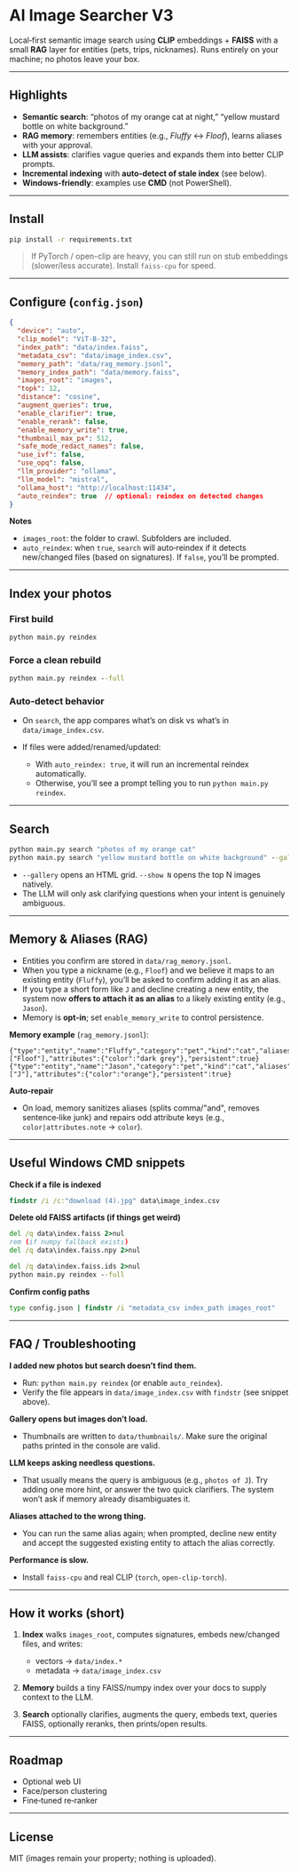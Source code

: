 # AI Image Searcher V3

Local‑first semantic image search using **CLIP** embeddings + **FAISS** with a small **RAG** layer for entities (pets, trips, nicknames). Runs entirely on your machine; no photos leave your box.

---

## Highlights

* **Semantic search**: “photos of my orange cat at night,” “yellow mustard bottle on white background.”
* **RAG memory**: remembers entities (e.g., *Fluffy* ↔ *Floof*), learns aliases with your approval.
* **LLM assists**: clarifies vague queries and expands them into better CLIP prompts.
* **Incremental indexing** with **auto‑detect of stale index** (see below).
* **Windows‑friendly**: examples use **CMD** (not PowerShell).

---

## Install

```bash
pip install -r requirements.txt
```

> If PyTorch / open-clip are heavy, you can still run on stub embeddings (slower/less accurate). Install `faiss-cpu` for speed.

---

## Configure (`config.json`)

```json
{
  "device": "auto",
  "clip_model": "ViT-B-32",
  "index_path": "data/index.faiss",
  "metadata_csv": "data/image_index.csv",
  "memory_path": "data/rag_memory.jsonl",
  "memory_index_path": "data/memory.faiss",
  "images_root": "images",
  "topk": 12,
  "distance": "cosine",
  "augment_queries": true,
  "enable_clarifier": true,
  "enable_rerank": false,
  "enable_memory_write": true,
  "thumbnail_max_px": 512,
  "safe_mode_redact_names": false,
  "use_ivf": false,
  "use_opq": false,
  "llm_provider": "ollama",
  "llm_model": "mistral",
  "ollama_host": "http://localhost:11434",
  "auto_reindex": true  // optional: reindex on detected changes
}
```

**Notes**

* `images_root`: the folder to crawl. Subfolders are included.
* `auto_reindex`: when `true`, `search` will auto‑reindex if it detects new/changed files (based on signatures). If `false`, you’ll be prompted.

---

## Index your photos

### First build

```cmd
python main.py reindex
```

### Force a clean rebuild

```cmd
python main.py reindex --full
```

### Auto‑detect behavior

* On `search`, the app compares what’s on disk vs what’s in `data/image_index.csv`.
* If files were added/renamed/updated:

  * With `auto_reindex: true`, it will run an incremental reindex automatically.
  * Otherwise, you’ll see a prompt telling you to run `python main.py reindex`.

---

## Search

```cmd
python main.py search "photos of my orange cat"
python main.py search "yellow mustard bottle on white background" --gallery --show 3
```

* `--gallery` opens an HTML grid. `--show N` opens the top N images natively.
* The LLM will only ask clarifying questions when your intent is genuinely ambiguous.

---

## Memory & Aliases (RAG)

* Entities you confirm are stored in `data/rag_memory.jsonl`.
* When you type a nickname (e.g., `Floof`) and we believe it maps to an existing entity (`Fluffy`), you’ll be asked to confirm adding it as an alias.
* If you type a short form like `J` and decline creating a new entity, the system now **offers to attach it as an alias** to a likely existing entity (e.g., `Jason`).
* Memory is **opt‑in**; set `enable_memory_write` to control persistence.

**Memory example** (`rag_memory.jsonl`):

```jsonl
{"type":"entity","name":"Fluffy","category":"pet","kind":"cat","aliases":["Floof"],"attributes":{"color":"dark grey"},"persistent":true}
{"type":"entity","name":"Jason","category":"pet","kind":"cat","aliases":["J"],"attributes":{"color":"orange"},"persistent":true}
```

**Auto‑repair**

* On load, memory sanitizes aliases (splits comma/"and", removes sentence‑like junk) and repairs odd attribute keys (e.g., `color|attributes.note` → `color`).

---

## Useful Windows CMD snippets

**Check if a file is indexed**

```cmd
findstr /i /c:"download (4).jpg" data\image_index.csv
```

**Delete old FAISS artifacts (if things get weird)**

```cmd
del /q data\index.faiss 2>nul
rem (if numpy fallback exists)
del /q data\index.faiss.npy 2>nul

del /q data\index.faiss.ids 2>nul
python main.py reindex --full
```

**Confirm config paths**

```cmd
type config.json | findstr /i "metadata_csv index_path images_root"
```

---

## FAQ / Troubleshooting

**I added new photos but search doesn’t find them.**

* Run: `python main.py reindex` (or enable `auto_reindex`).
* Verify the file appears in `data/image_index.csv` with `findstr` (see snippet above).

**Gallery opens but images don’t load.**

* Thumbnails are written to `data/thumbnails/`. Make sure the original paths printed in the console are valid.

**LLM keeps asking needless questions.**

* That usually means the query is ambiguous (e.g., `photos of J`). Try adding one more hint, or answer the two quick clarifiers. The system won’t ask if memory already disambiguates it.

**Aliases attached to the wrong thing.**

* You can run the same alias again; when prompted, decline new entity and accept the suggested existing entity to attach the alias correctly.

**Performance is slow.**

* Install `faiss-cpu` and real CLIP (`torch`, `open-clip-torch`).

---

## How it works (short)

1. **Index** walks `images_root`, computes signatures, embeds new/changed files, and writes:

   * vectors → `data/index.*`
   * metadata → `data/image_index.csv`
2. **Memory** builds a tiny FAISS/numpy index over your docs to supply context to the LLM.
3. **Search** optionally clarifies, augments the query, embeds text, queries FAISS, optionally reranks, then prints/open results.

---

## Roadmap

* Optional web UI
* Face/person clustering
* Fine‑tuned re‑ranker

---

## License

MIT (images remain your property; nothing is uploaded).
